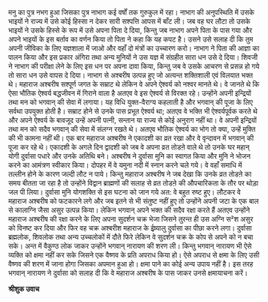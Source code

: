 मनु का पुत्र नभग हुआ जिसका पुत्र नाभाग कई वर्षों तक गुरुकुल में रहा। नाभाग की अनुपस्थिति में उसके भाइयों ने राज्य में उसे कोई हिस्सा न देकर सारी सश्पत्ति आपस में बाँट ली। जब वह घर लौटा तो उसके भाइयों ने उसके हिस्से के रूप में उसे अपना पिता दे दिया, किन्तु जब नाभाग अपने पिता के पास गया और अपने भाइयों के इस बर्ताव का वर्णन किया तो पिता ने कहा कि यह कपट है। उसने उसे सलाह दी कि तुम अपनी जीविका के लिए यज्ञशाला में जाओ और वहाँ दो मंत्रों का उच्चारण करो। नाभाग ने पिता की आज्ञा का पालन किया और इस प्रकार अंगिरा तथा अन्य मुनियों ने उस यज्ञ में संग्रहीत सारा धन उसे दे दिया। शिवजी ने नाभाग की परीक्षा लेने के लिए इस धन पर अपना दावा किया, किन्तु जब वे उसके आचरण से प्रसन्न हो गये तो सारा धन उसे वापस दे दिया। नाभाग से अश्बरीष उत्पन्न हुए जो अत्यन्त शक्तिशाली एवं विलयात भक्त थे। महाराज अश्बरीष सश्पूर्ण जगत के सम्राट थे लेकिन वे अपने ऐश्वर्य को नश्वर मानते थे। वे जानते थे कि ऐसा भौतिक ऐश्वर्य बद्धजीवन में गिराने वाला है अतएव वे इस ऐश्वर्य से विरक्त रहे। उन्होंने अपनी इन्द्रियों तथा मन को भगवान् की सेवा में लगाया। यह विधि युक्त-वैराग्य कहलाती है और भगवान् की पूजा के लिए सर्वथा उपयुक्त होती है। सम्राट होने से उनके पास प्रभूत ऐश्वर्य था; अतएव वे भक्ति भी ऐश्वर्यपूर्वक करते थे और अपने ऐश्वर्य के बावजूद उन्हें अपनी पत्नी, सन्तान या राज्य से कोई अनुराग नहीं था। वे अपनी इन्द्रियों तथा मन को सदैव भगवान् की सेवा में संलग्न रखते थे। अतएव भौतिक ऐश्वर्य का भोग तो क्या, उन्हें मुक्ति की भी कामना नहीं थी। एक बार महाराज अश्बरीष ने एकादशी का व्रत रखा और वे वृन्दावन में भगवान् की पूजा कर रहे थे। एकादशी के अगले दिन द्वादशी को जब वे अपना व्रत तोडऩे वाले थे तो उनके घर महान् योगी दुर्वासा पधारे और उनके अतिथि बने। अश्बरीष ने दुर्वासा मुनि का स्वागत किया और मुनि ने भोजन करने का आमंत्रण स्वीकार किया। दोपहर में वे यमुना नदी में स्नान करने चले गये। वे वहाँ समाधि में तल्लीन होने के कारण जल्दी लौट न पाये। किन्तु महाराज अश्बरीष ने जब देखा कि उनके व्रत तोडऩे का समय बीतता जा रहा है तो उन्होंने विद्वान ब्राह्मणों की सलाह से व्रत तोडऩे की औपचारिकता के तौर पर थोड़ा जल पी लिया। दुर्वासा मुनि योगशक्ति से इस घटना को जान गये अत: वे बहुत रुष्ट हुए। लौटकर वे महाराज अश्बरीष को फटकारने लगे और जब इतने से भी संतुष्ट नहीं हुए तो उन्होंने अपनी जटा के एक बाल से कालाग्नि जैसा असुर उत्पन्न किया। लेकिन भगवान् अपने भक्त की सदैव रक्षा करते हैं अतएव उन्होंने महाराज अश्बरीष की रक्षा करने के लिए अपना सुदर्शन चक्र भेजा जिसने तुरन्त ही उस अग्नि स²श असुर को विनष्ट कर दिया और फिर वह चक्र अश्बरीश महाराज के ईष्र्यालु दुर्वासा का पीछा करने लगा। दुर्वासा ब्रह्मलोक, शिवलोक तथा अन्य उच्चलोकों में दौते फिरे लेकिन वे सुदर्शन चक्र के कोप से अपने को न बचा सके। अन्त में वैकुण्ठ लोक जाकर उन्होंने भगवान् नारायण की शरण ली। किन्तु भगवान् नारायण भी ऐसे व्यक्ति को क्षमा नहीं कर सके जिसने एक वैष्णव के प्रति अपराध किया हो। ऐसे अपराध से क्षमा के लिए उसी वैष्णव की शरण में जाना होगा जिसका अपमान हुआ हो। क्षमा पाने का कोई अन्य उपाय नहीं है। इस तरह भगवान् नारायण ने दुर्वासा को सलाह दी कि वे महाराज अश्बरीष के पास जाकर उनसे क्षमायाचना करें।  

**श्रीशुक उवाच** 